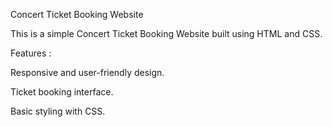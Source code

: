 Concert Ticket Booking Website

This is a simple Concert Ticket Booking Website built using HTML and CSS.

Features :

Responsive and user-friendly design.

Ticket booking interface.

Basic styling with CSS.

